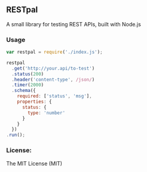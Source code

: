 ## RESTpal

A small library for testing REST APIs, built with Node.js

### Usage

```js
var restpal = require('./index.js');

restpal
  .get('http://your.api/to-test')
  .status(200)
  .header('content-type', /json/)
  .timer(2000)
  .schema({
    required: ['status', 'msg'],
    properties: {
      status: {
        type: 'number'
      }
    }
  })
.run();
```

### License:

The MIT License (MIT)


